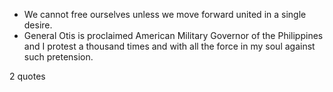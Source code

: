  - We cannot free ourselves unless we move forward united in a single desire.
 - General Otis is proclaimed American Military Governor of the Philippines and I protest a thousand times and with all the force in my soul against such pretension.

2 quotes